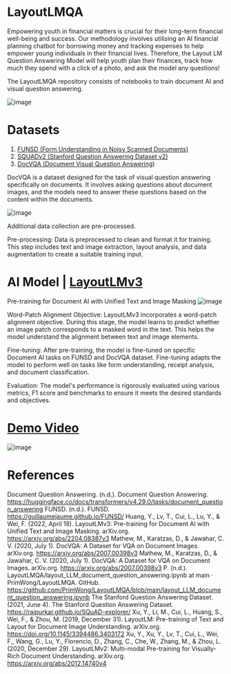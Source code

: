 # LayoutLMQA

Empowering youth in financial matters is crucial for their long-term financial well-being and success. Our methodology involves utilising an AI financial planning chatbot for borrowing money and tracking expenses to help empower young individuals in their financial lives. Therefore, the Layout LM Question Answering Model will help youth plan their finances, track how much they spend with a click of a photo, and ask the model any questions!

The LayoutLMQA repository consists of notebooks to train document AI and visual question answering.


![image](https://github.com/PrimWong/LayoutLMQA/assets/145421337/5d492803-a9fd-4fdc-ab37-3c30186347cf)


# Datasets
1. [FUNSD (Form Understanding in Noisy Scanned Documents)](https://guillaumejaume.github.io/FUNSD/)
2. [SQUADv2 (Stanford Question Answering Dataset v2)](https://web.stanford.edu/class/archive/cs/cs224n/cs224n.1194/reports/default/15816213.pdf)
3. [DocVQA (Document Visual Question Answering)](https://arxiv.org/abs/2007.00398)
   
DocVQA is a dataset designed for the task of visual question answering specifically on documents. It involves asking questions about document images, and the models need to answer these questions based on the content within the documents.

![image](https://github.com/PrimWong/LayoutLMQA/assets/145421337/0ccce185-235e-451b-b925-b7da90801b5c)

Additional data collection are pre-processed.

Pre-processing: Data is preprocessed to clean and format it for training. This step includes text and image extraction, layout analysis, and data augmentation to create a suitable training input.

# AI Model | [LayoutLMv3](https://arxiv.org/abs/2204.08387) 
Pre-training for Document AI with Unified Text and Image Masking
![image](https://github.com/PrimWong/LayoutLMQA/assets/145421337/ed97f959-10c2-49ba-8701-3f7a35ce1160)

Word-Patch Alignment Objective: LayoutLMv3 incorporates a word-patch alignment objective. During this stage, the model learns to predict whether an image patch corresponds to a masked word in the text. This helps the model understand the alignment between text and image elements.

Fine-tuning: After pre-training, the model is fine-tuned on specific Document AI tasks on FUNSD and DocVQA dataset. Fine-tuning adapts the model to perform well on tasks like form understanding, receipt analysis, and document classification.

Evaluation: The model's performance is rigorously evaluated using various metrics, F1 score and benchmarks to ensure it meets the desired standards and objectives.

# [Demo Video](https://youtu.be/OZKjBjbqQAg?feature=shared)
![image](https://github.com/PrimWong/LayoutLMQA/assets/145421337/f5131435-e9c6-4ec8-8c34-6ae19b9e6c30)

# References
Document Question Answering. (n.d.). Document Question Answering. https://huggingface.co/docs/transformers/v4.29.0/tasks/document_question_answering
FUNSD. (n.d.). FUNSD. https://guillaumejaume.github.io/FUNSD/
Huang, Y., Lv, T., Cui, L., Lu, Y., & Wei, F. (2022, April 18). LayoutLMv3: Pre-training for Document AI with Unified Text and Image Masking. arXiv.org. https://arxiv.org/abs/2204.08387v3
Mathew, M., Karatzas, D., & Jawahar, C. V. (2020, July 1). DocVQA: A Dataset for VQA on Document Images. arXiv.org. https://arxiv.org/abs/2007.00398v3
Mathew, M., Karatzas, D., & Jawahar, C. V. (2020, July 1). DocVQA: A Dataset for VQA on Document Images. arXiv.org. https://arxiv.org/abs/2007.00398v3
P. (n.d.). LayoutLMQA/layout_LLM_document_question_answering.ipynb at main · PrimWong/LayoutLMQA. GitHub. https://github.com/PrimWong/LayoutLMQA/blob/main/layout_LLM_document_question_answering.ipynb
The Stanford Question Answering Dataset. (2021, June 4). The Stanford Question Answering Dataset. https://rajpurkar.github.io/SQuAD-explorer/
Xu, Y., Li, M., Cui, L., Huang, S., Wei, F., & Zhou, M. (2019, December 31). LayoutLM: Pre-training of Text and Layout for Document Image Understanding. arXiv.org. https://doi.org/10.1145/3394486.3403172
Xu, Y., Xu, Y., Lv, T., Cui, L., Wei, F., Wang, G., Lu, Y., Florencio, D., Zhang, C., Che, W., Zhang, M., & Zhou, L. (2020, December 29). LayoutLMv2: Multi-modal Pre-training for Visually-Rich Document Understanding. arXiv.org. https://arxiv.org/abs/2012.14740v4






